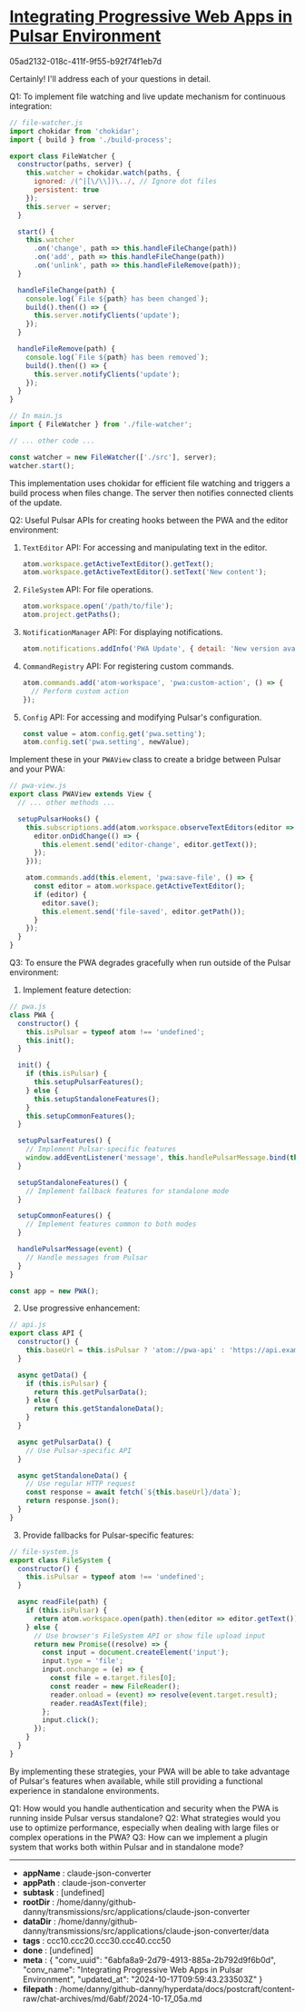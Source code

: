 # [Integrating Progressive Web Apps in Pulsar Environment](https://claude.ai/chat/6abfa8a9-2d79-4913-885a-2b792d9f6b0d)

05ad2132-018c-411f-9f55-b92f74f1eb7d

 Certainly! I'll address each of your questions in detail.

Q1: To implement file watching and live update mechanism for continuous integration:

```javascript
// file-watcher.js
import chokidar from 'chokidar';
import { build } from './build-process';

export class FileWatcher {
  constructor(paths, server) {
    this.watcher = chokidar.watch(paths, {
      ignored: /(^|[\/\\])\../, // Ignore dot files
      persistent: true
    });
    this.server = server;
  }

  start() {
    this.watcher
      .on('change', path => this.handleFileChange(path))
      .on('add', path => this.handleFileChange(path))
      .on('unlink', path => this.handleFileRemove(path));
  }

  handleFileChange(path) {
    console.log(`File ${path} has been changed`);
    build().then(() => {
      this.server.notifyClients('update');
    });
  }

  handleFileRemove(path) {
    console.log(`File ${path} has been removed`);
    build().then(() => {
      this.server.notifyClients('update');
    });
  }
}

// In main.js
import { FileWatcher } from './file-watcher';

// ... other code ...

const watcher = new FileWatcher(['./src'], server);
watcher.start();
```

This implementation uses chokidar for efficient file watching and triggers a build process when files change. The server then notifies connected clients of the update.

Q2: Useful Pulsar APIs for creating hooks between the PWA and the editor environment:

1. `TextEditor` API: For accessing and manipulating text in the editor.
   ```javascript
   atom.workspace.getActiveTextEditor().getText();
   atom.workspace.getActiveTextEditor().setText('New content');
   ```

2. `FileSystem` API: For file operations.
   ```javascript
   atom.workspace.open('/path/to/file');
   atom.project.getPaths();
   ```

3. `NotificationManager` API: For displaying notifications.
   ```javascript
   atom.notifications.addInfo('PWA Update', { detail: 'New version available' });
   ```

4. `CommandRegistry` API: For registering custom commands.
   ```javascript
   atom.commands.add('atom-workspace', 'pwa:custom-action', () => {
     // Perform custom action
   });
   ```

5. `Config` API: For accessing and modifying Pulsar's configuration.
   ```javascript
   const value = atom.config.get('pwa.setting');
   atom.config.set('pwa.setting', newValue);
   ```

Implement these in your `PWAView` class to create a bridge between Pulsar and your PWA:

```javascript
// pwa-view.js
export class PWAView extends View {
  // ... other methods ...

  setupPulsarHooks() {
    this.subscriptions.add(atom.workspace.observeTextEditors(editor => {
      editor.onDidChange(() => {
        this.element.send('editor-change', editor.getText());
      });
    }));

    atom.commands.add(this.element, 'pwa:save-file', () => {
      const editor = atom.workspace.getActiveTextEditor();
      if (editor) {
        editor.save();
        this.element.send('file-saved', editor.getPath());
      }
    });
  }
}
```

Q3: To ensure the PWA degrades gracefully when run outside of the Pulsar environment:

1. Implement feature detection:

```javascript
// pwa.js
class PWA {
  constructor() {
    this.isPulsar = typeof atom !== 'undefined';
    this.init();
  }

  init() {
    if (this.isPulsar) {
      this.setupPulsarFeatures();
    } else {
      this.setupStandaloneFeatures();
    }
    this.setupCommonFeatures();
  }

  setupPulsarFeatures() {
    // Implement Pulsar-specific features
    window.addEventListener('message', this.handlePulsarMessage.bind(this));
  }

  setupStandaloneFeatures() {
    // Implement fallback features for standalone mode
  }

  setupCommonFeatures() {
    // Implement features common to both modes
  }

  handlePulsarMessage(event) {
    // Handle messages from Pulsar
  }
}

const app = new PWA();
```

2. Use progressive enhancement:

```javascript
// api.js
export class API {
  constructor() {
    this.baseUrl = this.isPulsar ? 'atom://pwa-api' : 'https://api.example.com';
  }

  async getData() {
    if (this.isPulsar) {
      return this.getPulsarData();
    } else {
      return this.getStandaloneData();
    }
  }

  async getPulsarData() {
    // Use Pulsar-specific API
  }

  async getStandaloneData() {
    // Use regular HTTP request
    const response = await fetch(`${this.baseUrl}/data`);
    return response.json();
  }
}
```

3. Provide fallbacks for Pulsar-specific features:

```javascript
// file-system.js
export class FileSystem {
  constructor() {
    this.isPulsar = typeof atom !== 'undefined';
  }

  async readFile(path) {
    if (this.isPulsar) {
      return atom.workspace.open(path).then(editor => editor.getText());
    } else {
      // Use browser's FileSystem API or show file upload input
      return new Promise((resolve) => {
        const input = document.createElement('input');
        input.type = 'file';
        input.onchange = (e) => {
          const file = e.target.files[0];
          const reader = new FileReader();
          reader.onload = (event) => resolve(event.target.result);
          reader.readAsText(file);
        };
        input.click();
      });
    }
  }
}
```

By implementing these strategies, your PWA will be able to take advantage of Pulsar's features when available, while still providing a functional experience in standalone environments.

Q1: How would you handle authentication and security when the PWA is running inside Pulsar versus standalone?
Q2: What strategies would you use to optimize performance, especially when dealing with large files or complex operations in the PWA?
Q3: How can we implement a plugin system that works both within Pulsar and in standalone mode?

---

* **appName** : claude-json-converter
* **appPath** : claude-json-converter
* **subtask** : [undefined]
* **rootDir** : /home/danny/github-danny/transmissions/src/applications/claude-json-converter
* **dataDir** : /home/danny/github-danny/transmissions/src/applications/claude-json-converter/data
* **tags** : ccc10.ccc20.ccc30.ccc40.ccc50
* **done** : [undefined]
* **meta** : {
  "conv_uuid": "6abfa8a9-2d79-4913-885a-2b792d9f6b0d",
  "conv_name": "Integrating Progressive Web Apps in Pulsar Environment",
  "updated_at": "2024-10-17T09:59:43.233503Z"
}
* **filepath** : /home/danny/github-danny/hyperdata/docs/postcraft/content-raw/chat-archives/md/6abf/2024-10-17_05a.md